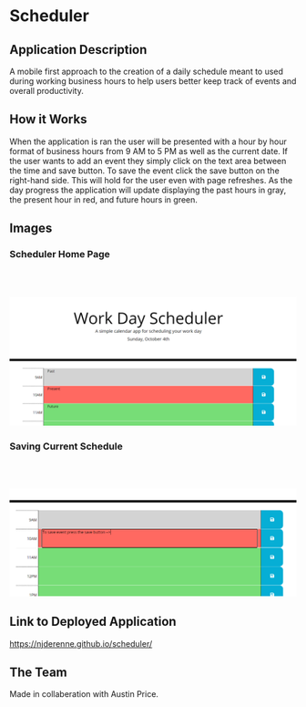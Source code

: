 # Scheduler

## Application Description

A mobile first approach to the creation of a daily schedule meant to used during working business hours to help users better keep track of events and overall productivity.

## How it Works

When the application is ran the user will be presented with a hour by hour format of business hours from 9 AM to 5 PM as well as the current date. If the user wants to add an event they simply click on the text area between the time and save button. To save the event click the save button on the right-hand side. This will hold for the user even with page refreshes. As the day progress the application will update displaying the past hours in gray, the present hour in red, and future hours in green.

## Images

### Scheduler Home Page

</br>
</br>

![Scheduler Home Page](https://github.com/njderenne/scheduler/blob/main/assets/images/Capture1.PNG?raw=true)

### Saving Current Schedule

</br>
</br>

![Saving Current Schedule](https://github.com/njderenne/scheduler/blob/main/assets/images/Capture2.PNG?raw=true)


## Link to Deployed Application

https://njderenne.github.io/scheduler/

## The Team

Made in collaberation with Austin Price.
